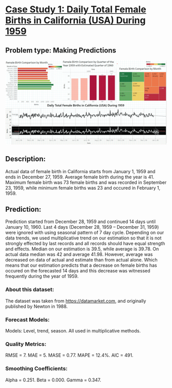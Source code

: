 # [Case Study 1: Daily Total Female Births in California (USA) During 1959](https://github.com/Sam-Ghawbar/Data-Science)
## **Problem type:** Making Predictions
![](https://github.com/Sam-Ghawbar/Data-Science/blob/main/Images/daily%20total%20female%20birth%20in%20California%20Dashboard.jpg)
## **Description:**
Actual data of female birth in California starts from January 1, 1959 and ends in December 27, 1959. Average female birth during the year is 41. Maximum female birth was 73 female births and was recorded in September 23, 1959, while minimum female births was 23 and occured in February 1, 1959. 
## **Prediction:**
Prediction started from December 28, 1959 and continued 14 days until January 10, 1960. Last 4 days (December 28, 1959 – December 31, 1959) were ignored with using seasonal pattern of 7 day cycle. Depending on our data trends, we used multiplicative trend on our estimation so that it is not strongly effected by last records and all records should have equal strength and effects. Median on our estimation is 39.5, while average is 39.78. On actual data median was 42 and average 41.98. However, average was decreased on data of actual and estimate than from actual alone. Which means that our estimation predicts that a decrease on female births has occured on the forecasted 14 days and this decrease was witnessed frequently during the year of 1959. 
### About this dataset:
The dataset was taken from https://datamarket.com, and originally published by Newton in 1988.
### Forecast Models:
Models: Level, trend, season. All used in multiplicative methods.		
### Quality Metrics:
RMSE = 7. MAE	= 5. MASE = 0.77.	MAPE = 12.4%.	AIC = 491.		
### Smoothing Coefficients:
Alpha	= 0.251. Beta = 0.000.	Gamma = 0.347.
		
